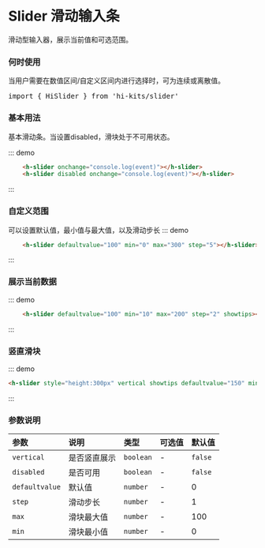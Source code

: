# Slider 滑动输入条

滑动型输入器，展示当前值和可选范围。

### 何时使用
当用户需要在数值区间/自定义区间内进行选择时，可为连续或离散值。

<pre class="language-ts">
import { HiSlider } from 'hi-kits/slider'
</pre>

### 基本用法

基本滑动条。当设置disabled，滑块处于不可用状态。


::: demo
```html
    <h-slider onchange="console.log(event)"></h-slider>
    <h-slider disabled onchange="console.log(event)"></h-slider>

```
:::

### 自定义范围
可以设置默认值，最小值与最大值，以及滑动步长
::: demo
```html
    <h-slider defaultvalue="100" min="0" max="300" step="5"></h-slider>

```
:::

### 展示当前数据
::: demo
```html
    <h-slider defaultvalue="100" min="10" max="200" step="2" showtips></h-slider>

```
:::
### 竖直滑块
::: demo
```html
<h-slider style="height:300px" vertical showtips defaultvalue="150" min="10" max="200" step="2"></h-slider>

```
:::
### 参数说明

|参数|说明|类型|可选值|默认值
|:--|:--|:--|:-----|:---
| `vertical`| 是否竖直展示 |  `boolean` | - | `false`
| `disabled`| 是否可用 |  `boolean` | - | `false`
| `defaultvalue`| 默认值 |  `number` | - | 0
| `step`| 滑动步长 |  `number` | - | 1
| `max`| 滑块最大值 |  `number` | - | 100
| `min`| 滑块最小值 |  `number` | - | 0